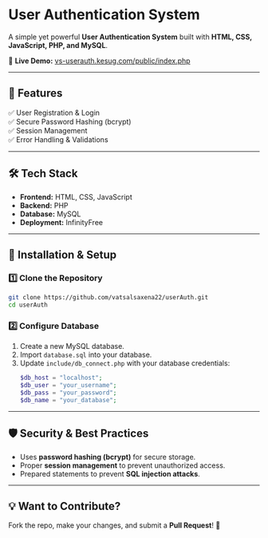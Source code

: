 # **User Authentication System**  
A simple yet powerful **User Authentication System** built with **HTML, CSS, JavaScript, PHP, and MySQL**.  

🚀 **Live Demo:** [vs-userauth.kesug.com/public/index.php](https://vs-userauth.kesug.com/public/index.php)  

---

## **📌 Features**  
✅ User Registration & Login  
✅ Secure Password Hashing (bcrypt)  
✅ Session Management    
✅ Error Handling & Validations  

---

## **🛠️ Tech Stack**  
- **Frontend:** HTML, CSS, JavaScript  
- **Backend:** PHP  
- **Database:** MySQL  
- **Deployment:** InfinityFree  

---

## **🚀 Installation & Setup**  
### **1️⃣ Clone the Repository**  
```sh
git clone https://github.com/vatsalsaxena22/userAuth.git
cd userAuth
```

### **2️⃣ Configure Database**  
1. Create a new MySQL database.  
2. Import `database.sql` into your database.  
3. Update `include/db_connect.php` with your database credentials:  
   ```php
   $db_host = "localhost";
   $db_user = "your_username";
   $db_pass = "your_password";
   $db_name = "your_database";
   ```


---


## **🛡️ Security & Best Practices**  
- Uses **password hashing (bcrypt)** for secure storage.  
- Proper **session management** to prevent unauthorized access.  
- Prepared statements to prevent **SQL injection attacks**.  

---


## **💡 Want to Contribute?**  
Fork the repo, make your changes, and submit a **Pull Request**! 🎯  
